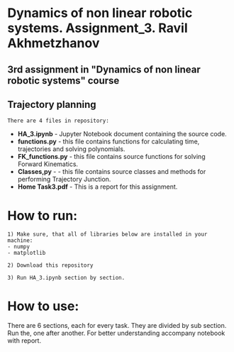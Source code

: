 # Dynamics of non linear robotic systems. Assignment_3. Ravil Akhmetzhanov
## 3rd assignment in "Dynamics of non linear robotic systems" course 
## Trajectory planning

    There are 4 files in repository: 

* __HA_3.ipynb__ - Jupyter Notebook document containing the source code.
* __functions.py__ - this file contains functions for calculating time, trajectories and solving polynomials. 
* __FK_functions.py__ - this file contains source functions for solving Forward Kinematics. 
* __Classes,py__ - - this file contains source classes and methods for performing Trajectory Junction.
* __Home Task3.pdf__ - This is a report for this assignment.

# How to run:
    1) Make sure, that all of libraries below are installed in your machine:
    - numpy
    - matplotlib

    2) Download this repository
    
    3) Run HA_3.ipynb section by section. 

# How to use:
There are 6 sections, each for every task.
They are divided by sub section.
Run the, one after another.
For better understanding accompany notebook with report.
    
